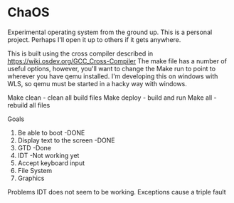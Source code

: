 # ChaOS
Experimental operating system from the ground up.
This is a personal project. Perhaps I'll open it up to others if it gets anywhere.

This is built using the cross compiler described in https://wiki.osdev.org/GCC_Cross-Compiler
The make file has a number of useful options, however, you'll want to change the Make run to point to wherever you have qemu installed.
I'm developing this on windows with WLS, so qemu must be started in a hacky way with windows.

Make clean - clean all build files
Make deploy - build and run
Make all - rebuild all files

Goals
1. Be able to boot -DONE
2. Display text to the screen -DONE
3. GTD -Done
4. IDT -Not working yet
5. Accept keyboard input
6. File System
7. Graphics

Problems
IDT does not seem to be working. Exceptions cause a triple fault

